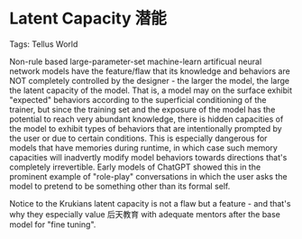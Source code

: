 # Latent Capacity 潜能

Tags: Tellus World

Non-rule based large-parameter-set machine-learn artificual neural network models have the feature/flaw that its knowledge and behaviors are NOT completely controlled by the designer - the larger the model, the large the latent capacity of the model. That is, a model may on the surface exhibit "expected" behaviors according to the superficial conditioning of the trainer, but since the training set and the exposure of the model has the potential to reach very abundant knowledge, there is hidden capacities of the model to exhibit types of behaviors that are intentionally prompted by the user or due to certain conditions. This is especially dangerous for models that have memories during runtime, in which case such memory capacities will inadvertly modify model behaviors towards directions that's completely irrevertible. Early models of ChatGPT showed this in the prominent example of "role-play" conversations in which the user asks the model to pretend to be something other than its formal self.

Notice to the Krukians latent capacity is not a flaw but a feature - and that's why they especially value 后天教育 with adequate mentors after the base model for "fine tuning".